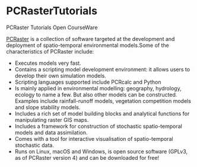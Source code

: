 # PCRasterTutorials
PCRaster Tutorials Open CourseWare


[PCRaster](https://pcraster.geo.uu.nl/) is a collection of software targeted at the development and deployment of spatio-temporal environmental models.Some of the characteristics of PCRaster include:

  * Executes models very fast.
  * Contains a scripting model development environment: it allows users to develop their own simulation models. 
  * Scripting languages supported include PCRcalc and Python
  * Is mainly applied in environmental modelling: geography, hydrology, ecology to name a few. But also other models can be constructed. Examples include rainfall-runoff models, vegetation competition models and slope stability models.
  * Includes a rich set of model building blocks and analytical functions for manipulating raster GIS maps.
  * Includes a framework for construction of stochastic spatio-temporal models and data assimilation.
  * Comes with a tool for interactive visualisation of spatio-temporal stochastic data.
  * Runs on Linux, macOS and Windows, is open source software (GPLv3, as of PCRaster version 4) and can be downloaded for free!
